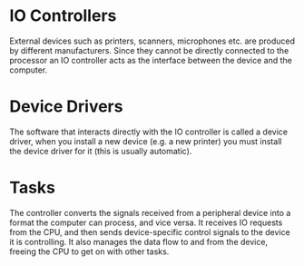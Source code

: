 # IO Controllers
External devices such as printers, scanners, microphones etc. are produced by different manufacturers. Since they cannot be directly connected to the processor an IO controller acts as the interface between the device and the computer.

# Device Drivers
The software that interacts directly with the IO controller is called a device driver, when you install a new device (e.g. a new printer) you must install the device driver for it (this is usually automatic).

# Tasks
The controller converts the signals received from a peripheral device into a format the computer can process, and vice versa. It receives IO requests from the CPU, and then sends device-specific control signals to the device it is controlling. It also manages the data flow to and from the device, freeing the CPU to get on with other tasks.